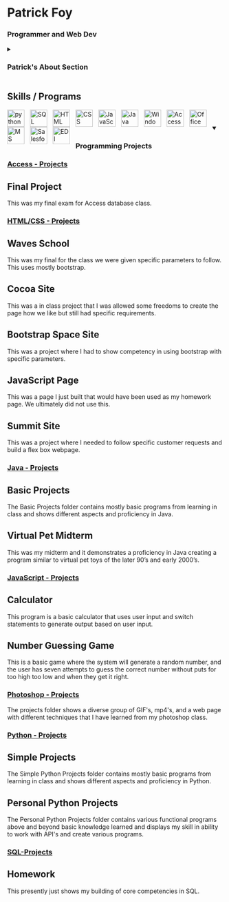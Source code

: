 # Patrick Foy

### Programmer and Web Dev

<details>
<summary><h3>Patrick's About Section</h3></summary>
My name is Patrick, and I am currently attending school at Des Moines Area Community College to get my associates degree in Computer Information Systems. I have been working in IT related fields for most of my career. I have done and learned a plethora of different industries, platforms, languages and systems and have always worked hard to overcome any challenges and worked to produce results that meet or exceed expectations.
</details>

## Skills / Programs

<img align="left" alt="python" width="40px" style="padding-right:10px;" src="https://img.icons8.com/?size=100&id=uLDrtp8o8zTG&format=png&color=000000" />
<img align="left" alt="SQL" width="40px" style="padding-right:10px;" src="https://img.icons8.com/?size=100&id=59952&format=png&color=000000" />
<img align="left" alt="HTML" width="40px" style="padding-right:10px;" src="https://img.icons8.com/?size=100&id=59916&format=png&color=000000" />
<img align="left" alt="CSS" width="40px" style="padding-right:10px;" src="https://img.icons8.com/?size=100&id=59898&format=png&color=000000" />
<img align="left" alt="JavaScript" width="40px" style="padding-right:10px;" src="https://img.icons8.com/?size=100&id=V6HShIzw21x7&format=png&color=000000" />
<img align="left" alt="Java" width="40px" style="padding-right:10px;" src="https://img.icons8.com/?size=100&id=FRRACRKRsw2s&format=png&color=000000" />
<img align="left" alt="Windows" width="40px" style="padding-right:10px;" src="https://img.icons8.com/?size=100&id=fk75RbGHNtqW&format=png&color=000000" />
<img align="left" alt="Access" width="40px" style="padding-right:10px;" src="https://img.icons8.com/?size=100&id=121160&format=png&color=000000" />
<img align="left" alt="Office 365" width="40px" style="padding-right:10px;" src="https://img.icons8.com/?size=100&id=6kZdxe7t8OL1&format=png&color=000000" />
<img align="left" alt="MS Dynamic" width="40px" style="padding-right:10px;" src="https://img.icons8.com/?size=100&id=TdZTMv5DI6kp&format=png&color=000000" />
<img align="left" alt="Salesforce" width="40px" style="padding-right:10px;" src="https://img.icons8.com/?size=100&id=38804&format=png&color=000000" />
<img align="left" alt="EDI" width="40px" style="padding-right:10px;" src="https://img.icons8.com/?size=100&id=8oiM2yih1bUd&format=png&color=000000" />

<br>
<br>

<details open>
<summary><h3>Programming Projects</h3></summary>

### [Access - Projects](https://github.com/Patricks-Hub/Access/tree/main/Projects/Final)

## Final Project

This was my final exam for Access database class.

### [HTML/CSS - Projects](https://github.com/Patricks-Hub/HTML-CSS/tree/main/Projects)

## Waves School

This was my final for the class we were given specific parameters to follow. This uses mostly bootstrap.

## Cocoa Site

This was a in class project that I was allowed some freedoms to create the page how we like but still had specific requirements.

## Bootstrap Space Site

This was a project where I had to show competency in using bootstrap with specific parameters.

## JavaScript Page

This was a page I just built that would have been used as my homework page. We ultimately did not use this.

## Summit Site

This was a project where I needed to follow specific customer requests and build a flex box webpage.

### [Java - Projects](https://github.com/Patricks-Hub/Java/tree/main/Project%20Files)

## Basic Projects

The Basic Projects folder contains mostly basic programs from learning in class and shows different aspects and proficiency in Java. 

## Virtual Pet Midterm

This was my midterm and it demonstrates a proficiency in Java creating a program similar to virtual pet toys of the later 90’s and early 2000’s.


### [JavaScript - Projects](https://github.com/Patricks-Hub/JavaScript/tree/main/Project%20Folder)

## Calculator

This program is a basic calculator that uses user input and switch statements to generate output based on user input.

## Number Guessing Game

This is a basic game where the system will generate a random number, and the user has seven attempts to guess the correct number without puts for too high too low and when they get it right.

### [Photoshop - Projects](https://github.com/Patricks-Hub/Photoshop/tree/main/Projects)

The projects folder shows a diverse group of GIF's, mp4's, and a web page with different techniques that I have learned from my photoshop class.

### [Python - Projects](https://github.com/Patricks-Hub/Python/tree/main)
## Simple Projects

The Simple Python Projects folder contains mostly basic programs from learning in class and shows different aspects and proficiency in Python. 

## Personal Python Projects

The Personal Python Projects folder contains various functional programs above and beyond basic knowledge learned and displays my skill in ability to work with API's and create various programs. 

### [SQL-Projects](https://github.com/Patricks-Hub/SQL/tree/main/Projects)

## Homework

This presently just shows my building of core competencies in SQL.

</details>

